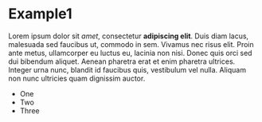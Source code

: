 # Example1 #

Lorem ipsum dolor sit *amet*, consectetur **adipiscing elit**. Duis diam lacus, malesuada sed faucibus ut, commodo in sem. Vivamus nec risus elit. Proin ante metus, ullamcorper eu luctus eu, lacinia non nisi. Donec quis orci sed dui bibendum aliquet. Aenean pharetra erat et enim pharetra ultrices. Integer urna nunc, blandit id faucibus quis, vestibulum vel nulla. Aliquam non nunc ultricies quam dignissim auctor. 

- One
- Two
- Three
